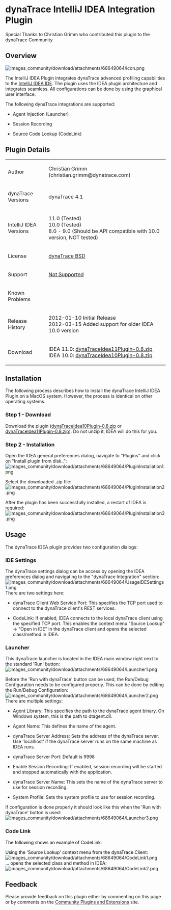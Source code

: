 <html xmlns="http://www.w3.org/1999/xhtml">
<head>
    <title>dynaTrace IntelliJ IDEA Integration Plugin</title>
    <meta http-equiv="Content-Type" content="text/html; charset=UTF-8"/>
    <meta http-equiv="X-UA-Compatible" content="IE=EmulateIE8" />
    <meta content="Scroll Wiki Publisher" name="generator"/>
    <link type="text/css" rel="stylesheet" href="css/blueprint/liquid.css" media="screen, projection"/>
    <link type="text/css" rel="stylesheet" href="css/blueprint/print.css" media="print"/>
    <link type="text/css" rel="stylesheet" href="css/content-style.css" media="screen, projection, print"/>
    <link type="text/css" rel="stylesheet" href="css/screen.css" media="screen, projection"/>
    <link type="text/css" rel="stylesheet" href="css/print.css" media="print"/>
</head>
<body>
                <h1>dynaTrace IntelliJ IDEA Integration Plugin</h1>
    <p>
    </p>
    <div class="confbox admonition admonition-info">
    <p>
Special Thanks to Christian Grimm who contributed this plugin to the dynaTrace Community    </p>
    </div>
    <div class="section-2"  id="68649064_dynaTraceIntelliJIDEAIntegrationPlugin-Overview"  >
        <h2>Overview</h2>
    <p>
            <img src="images_community/download/attachments/68649064/icon.png" alt="images_community/download/attachments/68649064/icon.png" class="confluence-embedded-image" />
            </p>
    <p>
The IntelliJ IDEA Plugin integrates dynaTrace advanced profiling capabilities to the <a href="http://www.jetbrains.com/idea/">IntelliJ IDEA IDE</a>. The plugin uses the IDEA plugin architecture and integrates seamless. All configurations can be done by using the graphical user interface.    </p>
    <p>
The following dynaTrace integrations are supported:    </p>
<ul class=" "><li class=" ">    <p>
Agent Injection (Launcher)    </p>
</li><li class=" ">    <p>
Session Recording    </p>
</li><li class=" ">    <p>
Source Code Lookup (CodeLink)    </p>
</li></ul>    </div>
    <div class="section-2"  id="68649064_dynaTraceIntelliJIDEAIntegrationPlugin-PluginDetails"  >
        <h2>Plugin Details</h2>
    <div class="tablewrap">
        <table>
<thead class=" "></thead><tfoot class=" "></tfoot><tbody class=" ">    <tr>
            <td rowspan="1" colspan="1">
        <p>
Author    </p>
            </td>
                <td rowspan="1" colspan="1">
        <p>
Christian Grimm (christian.grimm@dynatrace.com)    </p>
            </td>
        </tr>
    <tr>
            <td rowspan="1" colspan="1">
        <p>
dynaTrace Versions    </p>
            </td>
                <td rowspan="1" colspan="1">
        <p>
dynaTrace 4.1    </p>
            </td>
        </tr>
    <tr>
            <td rowspan="1" colspan="1">
        <p>
IntelliJ IDEA Versions    </p>
            </td>
                <td rowspan="1" colspan="1">
        <p>
11.0 (Tested)<br/>10.0 (Tested)<br/>8.0 - 9.0 (Should be API compatible with 10.0 version, NOT tested)    </p>
            </td>
        </tr>
    <tr>
            <td rowspan="1" colspan="1">
        <p>
License    </p>
            </td>
                <td rowspan="1" colspan="1">
        <p>
<a href="attachments_5275722_2_dynaTraceBSD.txt">dynaTrace BSD</a>    </p>
            </td>
        </tr>
    <tr>
            <td rowspan="1" colspan="1">
        <p>
Support    </p>
            </td>
                <td rowspan="1" colspan="1">
        <p>
<a href="https://community/display/DL/Support+Levels">Not Supported</a>    </p>
            </td>
        </tr>
    <tr>
            <td rowspan="1" colspan="1">
        <p>
Known Problems    </p>
            </td>
                <td rowspan="1" colspan="1">
        <p>
    </p>
            </td>
        </tr>
    <tr>
            <td rowspan="1" colspan="1">
        <p>
Release History    </p>
            </td>
                <td rowspan="1" colspan="1">
        <p>
2012-01-10 Initial Release<br/>2012-03-15 Added support for older IDEA 10.0 version    </p>
            </td>
        </tr>
    <tr>
            <td rowspan="1" colspan="1">
        <p>
Download    </p>
            </td>
                <td rowspan="1" colspan="1">
        <p>
IDEA 11.0: <a href="attachments_74612923_1_dynaTraceIdea11Plugin-0.8.zip">dynaTraceIdea11Plugin-0.8.zip</a><br/>IDEA 10.0: <a href="attachments_74612922_1_dynaTraceIdea10Plugin-0.8.zip">dynaTraceIdea10Plugin-0.8.zip</a>    </p>
            </td>
        </tr>
</tbody>        </table>
            </div>
    </div>
    <div class="section-2"  id="68649064_dynaTraceIntelliJIDEAIntegrationPlugin-Installation"  >
        <h2>Installation</h2>
    <p>
The following process describes how to install the dynaTrace IntelliJ IDEA Plugin on a MacOS system. However, the process is identical on other operating systems.    </p>
    <div class="section-3"  id="68649064_dynaTraceIntelliJIDEAIntegrationPlugin-Step1-Download"  >
        <h3>Step 1 - Download</h3>
    <p>
Download the plugin (<a href="attachments_74612922_1_dynaTraceIdea10Plugin-0.8.zip">dynaTraceIdea10Plugin-0.8.zip</a> or <a href="attachments_74612923_1_dynaTraceIdea11Plugin-0.8.zip">dynaTraceIdea11Plugin-0.8.zip</a>). Do not unzip it, IDEA will do this for you.    </p>
    </div>
    <div class="section-3"  id="68649064_dynaTraceIntelliJIDEAIntegrationPlugin-Step2-Installation"  >
        <h3>Step 2 - Installation</h3>
    <p>
Open the IDEA general preferences dialog, navigate to &quot;Plugins&quot; and click on &quot;Install plugin from disk..&quot;:<br/>            <img src="images_community/download/attachments/68649064/PluginInstallation1.png" alt="images_community/download/attachments/68649064/PluginInstallation1.png" class="" />
            </p>
    <p>
Select the downloaded .zip file:<br/>            <img src="images_community/download/attachments/68649064/PluginInstallation2.png" alt="images_community/download/attachments/68649064/PluginInstallation2.png" class="" />
            </p>
    <p>
After the plugin has been successfully installed, a restart of IDEA is required:<br/>            <img src="images_community/download/attachments/68649064/PluginInstallation3.png" alt="images_community/download/attachments/68649064/PluginInstallation3.png" class="" />
            </p>
    </div>
    </div>
    <div class="section-2"  id="68649064_dynaTraceIntelliJIDEAIntegrationPlugin-Usage"  >
        <h2>Usage</h2>
    <p>
The dynaTrace IDEA plugin provides two configuration dialogs:    </p>
    <div class="section-3"  id="68649064_dynaTraceIntelliJIDEAIntegrationPlugin-IDESettings"  >
        <h3>IDE Settings</h3>
    <p>
The dynaTrace settings dialog can be access by opening the IDEA preferences dialog and navigating to the &quot;dynaTrace Integration&quot; section:<br/>            <img src="images_community/download/attachments/68649064/UsageIDESettings1.png" alt="images_community/download/attachments/68649064/UsageIDESettings1.png" class="" />
        <br/>There are two settings here:    </p>
<ul class=" "><li class=" ">    <p>
dynaTrace Client Web Service Port: This specifies the TCP port used to connect to the dynaTrace client's REST services.    </p>
</li><li class=" ">    <p>
CodeLink: If enabled, IDEA connects to the local dynaTrace client using the specified TCP port. This enables the context menu &quot;Source Lookup&quot; -&gt; &quot;Open in IDE&quot; in the dynaTrace client and opens the selected class/method in IDEA.    </p>
</li></ul>    </div>
    <div class="section-3"  id="68649064_dynaTraceIntelliJIDEAIntegrationPlugin-Launcher"  >
        <h3>Launcher</h3>
    <p>
This dynaTrace launcher is located in the IDEA main window right next to the standard 'Run' button:<br/>            <img src="images_community/download/attachments/68649064/Launcher1.png" alt="images_community/download/attachments/68649064/Launcher1.png" class="" />
            </p>
    <p>
Before the 'Run with dynaTrace' button can be used, the Run/Debug Configuration needs to be configured properly. This can be done by editing the Run/Debug Configuration:<br/>            <img src="images_community/download/attachments/68649064/Launcher2.png" alt="images_community/download/attachments/68649064/Launcher2.png" class="" />
        <br/>There are multiple settings:    </p>
<ul class=" "><li class=" ">    <p>
Agent Library: This specifies the path to the dynaTrace agent binary. On Windows system, this is the path to dtagent.dll.    </p>
</li><li class=" ">    <p>
Agent Name: This defines the name of the agent.    </p>
</li><li class=" ">    <p>
dynaTrace Server Address: Sets the address of the dynaTrace server. Use 'localhost' if the dynaTrace server runs on the same machine as IDEA runs.    </p>
</li><li class=" ">    <p>
dynaTrace Server Port: Default is 9998    </p>
</li><li class=" ">    <p>
Enable Session Recording: If enabled, session recording will be started and stopped automatically with the application.    </p>
</li><li class=" ">    <p>
dynaTrace Server Name: This sets the name of the dynaTrace server to use for session recording.    </p>
</li><li class=" ">    <p>
System Profile: Sets the system profile to use for session recording.    </p>
</li></ul>    <p>
If configuration is done properly it should look like this when the 'Run with dynaTrace' button is used:<br/>            <img src="images_community/download/attachments/68649064/Launcher3.png" alt="images_community/download/attachments/68649064/Launcher3.png" class="" />
            </p>
    </div>
    <div class="section-3"  id="68649064_dynaTraceIntelliJIDEAIntegrationPlugin-CodeLink"  >
        <h3>Code Link</h3>
    <p>
    <span style="color: #000000;">
The following shows an example of CodeLink.    </span>
    </p>
    <p>
    <span style="color: #000000;">
Using the 'Source Lookup' context menu from the dynaTrace Client:    </span>
<br/>            <img src="images_community/download/attachments/68649064/CodeLink1.png" alt="images_community/download/attachments/68649064/CodeLink1.png" class="" />
        <br/>    <span style="color: #000000;">
... opens the selected class and method in IDEA:    </span>
<br/>            <img src="images_community/download/attachments/68649064/CodeLink2.png" alt="images_community/download/attachments/68649064/CodeLink2.png" class="" />
            </p>
    </div>
    </div>
    <div class="section-2"  id="68649064_dynaTraceIntelliJIDEAIntegrationPlugin-Feedback"  >
        <h2>Feedback</h2>
    <p>
Please provide feedback on this plugin either by commenting on this page or by comments on the <a href="https://community/display/DTFORUM/Community+Plugins+and+Extensions">Community Plugins and Extensions</a> site.    </p>
    </div>
            </div>
        </div>
        <div class="footer">
        </div>
    </div>
</body>
</html>
